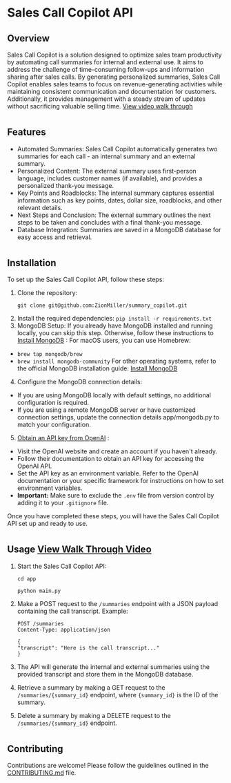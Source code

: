 # Sales Call Copilot API

## Overview
Sales Call Copilot is a solution designed to optimize sales team productivity by automating call summaries for internal and external use. It aims to address the challenge of time-consuming follow-ups and information sharing after sales calls. By generating personalized summaries, Sales Call Copilot enables sales teams to focus on revenue-generating activities while maintaining consistent communication and documentation for customers. Additionally, it provides management with a steady stream of updates without sacrificing valuable selling time.
[View video walk through](https://www.loom.com/share/6d53e1ce48394762afd3c1c712784fb9)


#
## Features
* Automated Summaries: Sales Call Copilot automatically generates two summaries for each call - an internal summary and an external summary.
* Personalized Content: The external summary uses first-person language, includes customer names (if available), and provides a personalized thank-you message.
* Key Points and Roadblocks: The internal summary captures essential information such as key points, dates, dollar size, roadblocks, and other relevant details.
* Next Steps and Conclusion: The external summary outlines the next steps to be taken and concludes with a final thank-you message.
* Database Integration: Summaries are saved in a MongoDB database for easy access and retrieval.
#
## Installation
To set up the Sales Call Copilot API, follow these steps:

1. Clone the repository:
    ```
    git clone git@github.com:ZionMiller/summary_copilot.git
    ```
2. Install the required dependencies:
```pip install -r requirements.txt```
3. MongoDB Setup: If you already have MongoDB installed and running locally, you can skip this step. Otherwise, follow these instructions to [Install MongoDB](https://www.mongodb.com/docs/manual/administration/install-community/)
:
For macOS users, you can use Homebrew:
* ```brew tap mongodb/brew```
* ```brew install mongodb-community```
For other operating systems, refer to the official MongoDB installation guide: [Install MongoDB](https://www.mongodb.com/docs/manual/administration/install-community/)
4. Configure the MongoDB connection details:
* If you are using MongoDB locally with default settings, no additional configuration is required.
* If you are using a remote MongoDB server or have customized connection settings, update the connection details app/mongodb.py to match your configuration.
5. [Obtain an API key from OpenAI](https://openai.com)
:
* Visit the OpenAI website and create an account if you haven't already.
* Follow their documentation to obtain an API key for accessing the OpenAI API.
* Set the API key as an environment variable. Refer to the OpenAI documentation or your specific framework for instructions on how to set environment variables.
* **Important:** Make sure to exclude the `.env` file from version control by adding it to your `.gitignore` file.

Once you have completed these steps, you will have the Sales Call Copilot API set up and ready to use.
#
## Usage [View Walk Through Video](https://www.loom.com/share/6d53e1ce48394762afd3c1c712784fb9)
1. Start the Sales Call Copilot API: 
    ```
    cd app

    python main.py
    ```
2. Make a POST request to the `/summaries` endpoint with a JSON payload containing the call transcript. Example:

    ```
    POST /summaries
    Content-Type: application/json

    {
    "transcript": "Here is the call transcript..."
    }
    ```
3. The API will generate the internal and external summaries using the provided transcript and store them in the MongoDB database.
4. Retrieve a summary by making a GET request to the ```/summaries/{summary_id}``` endpoint, where ```{summary_id}``` is the ID of the summary.
5. Delete a summary by making a DELETE request to the ```/summaries/{summary_id}``` endpoint.

#

## Contributing
Contributions are welcome! Please follow the guidelines outlined in the [CONTRIBUTING.md](CONTRIBUTING.md) file.